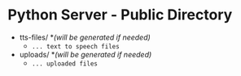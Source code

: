 # Python Server - Public Directory

- tts-files/ **(will be generated if needed)*
    - `... text to speech files`
- uploads/ **(will be generated if needed)*
    - `... uploaded files`
